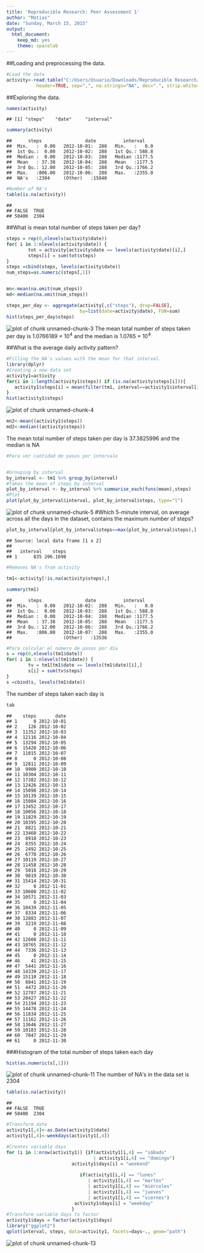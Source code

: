 ```yaml
---
title: 'Reproducible Research: Peer Assessment 1'
author: "Matias"
date: "Sunday, March 15, 2015"
output:
  html_document:
    keep_md: yes
    theme: spacelab
---
```


##Loading and preprocessing the data.


```r
#Load the data
activity<-read.table("C:/Users/Usuario/Downloads/Reproducible Research/activity.csv", 
           header=TRUE, sep=",", na.strings="NA", dec=".", strip.white=TRUE)
```


##Exploring the data.

```r
names(activity)
```

```
## [1] "steps"    "date"     "interval"
```

```r
summary(activity)
```

```
##      steps                date          interval     
##  Min.   :  0.00   2012-10-01:  288   Min.   :   0.0  
##  1st Qu.:  0.00   2012-10-02:  288   1st Qu.: 588.8  
##  Median :  0.00   2012-10-03:  288   Median :1177.5  
##  Mean   : 37.38   2012-10-04:  288   Mean   :1177.5  
##  3rd Qu.: 12.00   2012-10-05:  288   3rd Qu.:1766.2  
##  Max.   :806.00   2012-10-06:  288   Max.   :2355.0  
##  NA's   :2304     (Other)   :15840
```

```r
#Number of NA's
table(is.na(activity))
```

```
## 
## FALSE  TRUE 
## 50400  2304
```

##What is mean total number of steps taken per day?

```r
steps = rep(0,nlevels(activity$date))
for( i in 1:nlevels(activity$date)) {
        tot = activity[activity$date == levels(activity$date)[i],] 
        steps[i] = sum(tot$steps)
}
steps =cbind(steps, levels(activity$date))
num_steps=as.numeric(steps[,1])


mn<-mean(na.omit(num_steps))
md<-median(na.omit(num_steps))

steps_per_day <- aggregate(activity[,c("steps"), drop=FALSE],
                           by=list(date=activity$date), FUN=sum)
hist(steps_per_day$steps)
```

![plot of chunk unnamed-chunk-3](figure/unnamed-chunk-3-1.png) 
The mean total number of steps taken per day is 1.0766189 &times; 10<sup>4</sup> and the median is
1.0765 &times; 10<sup>4</sup>

##What is the average daily activity pattern?


```r
#Filling the NA`s values with the mean for that interval.
library(dplyr)
#Creating a new data set
activity1=activity
for(i in 1:length(activity1$steps)) if (is.na(activity$steps[i])){  
   activity1$steps[i] = mean(filter(tm1, interval==activity1$interval[i])$steps)
}
hist(activity1$steps)
```

![plot of chunk unnamed-chunk-4](figure/unnamed-chunk-4-1.png) 

```r
mn2<-mean((activity1$steps))
md2<-median((activity$steps))
```
The mean total number of steps taken per day is 37.3825996 and the median is
NA

```r
#Para ver cantidad de pasos por intervalo


#Grouping by interval
by_interval <- tm1 %>% group_by(interval)
#Takes the mean of steps by interval
plot_by_interval <- by_interval %>% summarise_each(funs(mean),steps)
#Plot
plot(plot_by_interval$interval, plot_by_interval$steps, type="l")
```

![plot of chunk unnamed-chunk-5](figure/unnamed-chunk-5-1.png) 
#Which 5-minute interval, on average across all the days in the dataset, contains the maximum number of steps?

```r
plot_by_interval[plot_by_interval$steps==max(plot_by_interval$steps),]
```

```
## Source: local data frame [1 x 2]
## 
##   interval    steps
## 1      835 206.1698
```


```r
#Removes NA's from activity

tm1<-activity[!is.na(activity$steps),]

summary(tm1)
```

```
##      steps                date          interval     
##  Min.   :  0.00   2012-10-02:  288   Min.   :   0.0  
##  1st Qu.:  0.00   2012-10-03:  288   1st Qu.: 588.8  
##  Median :  0.00   2012-10-04:  288   Median :1177.5  
##  Mean   : 37.38   2012-10-05:  288   Mean   :1177.5  
##  3rd Qu.: 12.00   2012-10-06:  288   3rd Qu.:1766.2  
##  Max.   :806.00   2012-10-07:  288   Max.   :2355.0  
##                   (Other)   :13536
```


```r
#Para calcular el número de pasos por día
s = rep(0,nlevels(tm1$date))
for( i in 1:nlevels(tm1$date)) {
        tv = tm1[tm1$date == levels(tm1$date)[i],] 
        s[i] = sum(tv$steps)
}
s =cbind(s, levels(tm1$date))
```


The number of steps taken each day is

```r
tab
```

```
##    steps       date
## 1      0 2012-10-01
## 2    126 2012-10-02
## 3  11352 2012-10-03
## 4  12116 2012-10-04
## 5  13294 2012-10-05
## 6  15420 2012-10-06
## 7  11015 2012-10-07
## 8      0 2012-10-08
## 9  12811 2012-10-09
## 10  9900 2012-10-10
## 11 10304 2012-10-11
## 12 17382 2012-10-12
## 13 12426 2012-10-13
## 14 15098 2012-10-14
## 15 10139 2012-10-15
## 16 15084 2012-10-16
## 17 13452 2012-10-17
## 18 10056 2012-10-18
## 19 11829 2012-10-19
## 20 10395 2012-10-20
## 21  8821 2012-10-21
## 22 13460 2012-10-22
## 23  8918 2012-10-23
## 24  8355 2012-10-24
## 25  2492 2012-10-25
## 26  6778 2012-10-26
## 27 10119 2012-10-27
## 28 11458 2012-10-28
## 29  5018 2012-10-29
## 30  9819 2012-10-30
## 31 15414 2012-10-31
## 32     0 2012-11-01
## 33 10600 2012-11-02
## 34 10571 2012-11-03
## 35     0 2012-11-04
## 36 10439 2012-11-05
## 37  8334 2012-11-06
## 38 12883 2012-11-07
## 39  3219 2012-11-08
## 40     0 2012-11-09
## 41     0 2012-11-10
## 42 12608 2012-11-11
## 43 10765 2012-11-12
## 44  7336 2012-11-13
## 45     0 2012-11-14
## 46    41 2012-11-15
## 47  5441 2012-11-16
## 48 14339 2012-11-17
## 49 15110 2012-11-18
## 50  8841 2012-11-19
## 51  4472 2012-11-20
## 52 12787 2012-11-21
## 53 20427 2012-11-22
## 54 21194 2012-11-23
## 55 14478 2012-11-24
## 56 11834 2012-11-25
## 57 11162 2012-11-26
## 58 13646 2012-11-27
## 59 10183 2012-11-28
## 60  7047 2012-11-29
## 61     0 2012-11-30
```


###Histogram of the total number of steps taken each day

```r
hist(as.numeric(s[,1]))
```

![plot of chunk unnamed-chunk-11](figure/unnamed-chunk-11-1.png) 
The number of NA's in the data set is 2304 

```r
table(is.na(activity))  
```

```
## 
## FALSE  TRUE 
## 50400  2304
```




```r
#Transform date
activity1[,4]<-as.Date(activity1$date)
activity1[,4]<-weekdays(activity1[,4])

#Creates variable days
for (i in 1:nrow(activity1)) {if(activity1[i,4] == "sábado" 
                                | activity1[i,4] == "domingo") 
                        activity1$days[i] = "weekend"
                       
                           if(activity1[i,4] == "lunes" 
                              | activity1[i,4] == "martes"
                              | activity1[i,4] == "miércoles" 
                              | activity1[i,4] == "jueves" 
                              | activity1[i,4] == "viernes")
                         activity1$days[i] = "weekday"
                        }
#Transform variable days to factor
activity1$days = factor(activity1$days)
library("ggplot2")
qplot(interval, steps, data=activity1, facets=days~., geom="path")
```

![plot of chunk unnamed-chunk-13](figure/unnamed-chunk-13-1.png) 
